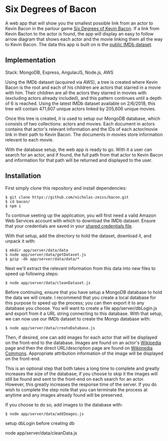 # Six Degrees of Bacon
A web app that will show you the smallest possible link from an actor to Kevin Bacon in the parlour game [Six Degrees of Kevin Bacon](https://en.wikipedia.org/wiki/Six_Degrees_of_Kevin_Bacon). If a link from Kevin Bacton to the actor is found, the app will display an easy to follow arrow diagram that shows each actor and the movie linking them all the way to Kevin Bacon. The data this app is built on is the [public IMDb dataset](http://www.imdb.com/interfaces/).


## Implementation

Stack: MongoDB, Express, AngularJS, Node.js, AWS

Using the IMDb dataset (acquired via AWS), a tree is created where Kevin Bacon is the root and each of his children are actors that starred in a movie with him. Their children are all the actors they starred in movies with (excluding actors already included), and this pattern continues until a depth of 6 is reached. Using the latest IMDb dataset available on 2/6/2018, this tree will contain 471,607 unique actors linked by 205,606 unique movies.

Once this tree is created, it is used to setup our MongoDB database, which consists of two collections: actors and movies. Each document in actors contains that actor's relevant information and the IDs of each actor/movie link in their path to Kevin Bacon. The documents in movies store information relevant to each movie.

With the database setup, the web app is ready to go. With it a user can search for an actor, and if found, the full path from that actor to Kevin Bacon and information for that path will be returned and displayed to the user.


## Installation

First simply clone this repository and install dependencies:
```
$ git clone https://github.com/nicholas-zeiss/bacon.git
$ cd bacon/
$ npm i
```

To continue seeting up the application, you will first need a valid Amazon Web Services account with which to download the IMDb dataset. Ensure that your credentials are saved
in your [shared credentials file](https://docs.aws.amazon.com/sdk-for-javascript/v2/developer-guide/loading-node-credentials-shared.html).

With that setup, add the directory to hold the dataset, download it, and unpack it with:
```
$ mkdir app/server/data/data
$ node app/server/data/getDataset.js
$ gzip -dk app/server/data/data/*
```

Next we'll extract the relevant information from this data into new files to speed up following steps:
```
$ node app/server/data/cleanDataset.js
```

Before continuing, ensure that you have setup a MongoDB database to hold the data we will create. I recommend that you create a local database for this purpose to speed up the process; you can then export it to any database you choose. You will want to create a file app/server/dbLogin.js and export from it a URL string connecting to this database. With that setup, we can now use our IMDb dataset to create the Mongo database with:
```
$ node app/server/data/createDatabase.js
```

Then, if desired, one can add images for each actor that will be displayed on the front-end to the database. Images are found on an actor's [Wikipedia](https://www.wikipedia.org/) page and then the direct URL/description page are found on [Wikimedia Commons](https://commons.wikimedia.org/wiki/Main_Page). Appropriate attribution information of the image will be displayed on the front-end.

This is an optional step that both takes a long time to complete and greatly increases the size of the database; if you choose to skip it the images will still be found and sent to the front-end on each search for an actor. However, this greatly increases the response time of the server. If you do wish to complete the step note that you can terminate the process at anytime and any images already found will be preserved.

If you choose to do so, add images to the database with:
```
$ node app/server/data/addImages.js
```





setup dbLogin before creating db

node app/server/data/cleanData.js

